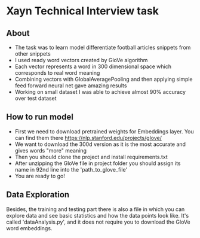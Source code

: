 # Xayn Technical Interview task

## About

- The task was to learn model differentiate football articles snippets from other snippets
- I used ready word vectors created by GloVe algorithm
- Each vector represents a word in 300 dimensional space which corresponds to real word meaning
- Combining vectors with GlobalAveragePooling and then applying simple feed forward neural net gave amazing results
- Working on small dataset I was able to achieve almost 90% accuracy over test dataset

## How to run model

- First we need to download pretrained weights for Embeddings layer. You can find them
  there https://nlp.stanford.edu/projects/glove/
- We want to download the 300d version as it is the most accurate and gives words "more" meaning
- Then you should clone the project and install requirements.txt
- After unzipping the GloVe file in project folder you should assign its name in 92nd line into the 'path_to_glove_file'
- You are ready to go!

## Data Exploration

Besides, the training and testing part there is also a file in which you can explore data and see basic statistics and
how the data points look like. It's called 'dataAnalysis.py', and it does not require you to download the GloVe word
embeddings.
